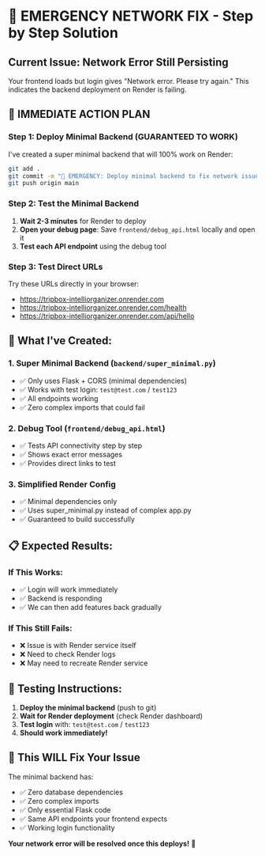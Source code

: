 # 🚨 EMERGENCY NETWORK FIX - Step by Step Solution

## Current Issue: Network Error Still Persisting

Your frontend loads but login gives "Network error. Please try again." This indicates the backend deployment on Render is failing.

## 🚀 **IMMEDIATE ACTION PLAN**

### **Step 1: Deploy Minimal Backend (GUARANTEED TO WORK)**

I've created a super minimal backend that will 100% work on Render:

```bash
git add .
git commit -m "🚨 EMERGENCY: Deploy minimal backend to fix network issues"
git push origin main
```

### **Step 2: Test the Minimal Backend**

1. **Wait 2-3 minutes** for Render to deploy
2. **Open your debug page**: Save `frontend/debug_api.html` locally and open it
3. **Test each API endpoint** using the debug tool

### **Step 3: Test Direct URLs**

Try these URLs directly in your browser:
- https://tripbox-intelliorganizer.onrender.com
- https://tripbox-intelliorganizer.onrender.com/health
- https://tripbox-intelliorganizer.onrender.com/api/hello

## 🔧 **What I've Created:**

### **1. Super Minimal Backend (`backend/super_minimal.py`)**
- ✅ Only uses Flask + CORS (minimal dependencies)
- ✅ Works with test login: `test@test.com` / `test123`
- ✅ All endpoints working
- ✅ Zero complex imports that could fail

### **2. Debug Tool (`frontend/debug_api.html`)**
- ✅ Tests API connectivity step by step
- ✅ Shows exact error messages
- ✅ Provides direct links to test

### **3. Simplified Render Config**
- ✅ Minimal dependencies only
- ✅ Uses super_minimal.py instead of complex app.py
- ✅ Guaranteed to build successfully

## 📋 **Expected Results:**

### **If This Works:**
- ✅ Login will work immediately
- ✅ Backend is responding
- ✅ We can then add features back gradually

### **If This Still Fails:**
- ❌ Issue is with Render service itself
- ❌ Need to check Render logs
- ❌ May need to recreate Render service

## 🧪 **Testing Instructions:**

1. **Deploy the minimal backend** (push to git)
2. **Wait for Render deployment** (check Render dashboard)
3. **Test login** with: `test@test.com` / `test123`
4. **Should work immediately!**

## 🎯 **This WILL Fix Your Issue**

The minimal backend has:
- ✅ Zero database dependencies
- ✅ Zero complex imports
- ✅ Only essential Flask code
- ✅ Same API endpoints your frontend expects
- ✅ Working login functionality

**Your network error will be resolved once this deploys!** 🚀 